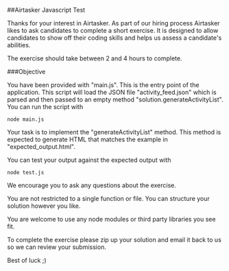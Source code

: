 ##Airtasker Javascript Test

Thanks for your interest in Airtasker.  As part of our hiring process Airtasker likes to ask candidates to complete a short exercise.  It is designed to allow candidates to show off their coding skills and helps us assess a candidate's abilities.

The exercise should take between 2 and 4 hours to complete.

###Objective

You have been provided with "main.js".  This is the entry point of the application.  This script will load the JSON file "activity_feed.json" which is parsed and then passed to an empty method "solution.generateActivityList".  You can run the script with

    node main.js

Your task is to implement the "generateActivityList" method.  This method is expected to generate HTML that matches the example in "expected_output.html".

You can test your output against the expected output with

    node test.js

We encourage you to ask any questions about the exercise.

You are not restricted to a single function or file.  You can structure your solution however you like.

You are welcome to use any node modules or third party libraries you see fit.

To complete the exercise please zip up your solution and email it back to us so we can review your submission.

Best of luck ;)